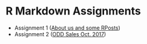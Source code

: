 # R Markdown Assignments

+ Assignment 1  ([About us and some RPosts](https://mef-bda503.github.io/pj18-mustaa8/markdownhomework1.html))
+ Assignment 2  ([ODD Sales Oct. 2017](https://mef-bda503.github.io/pj18-mustaa8/r2.html))

